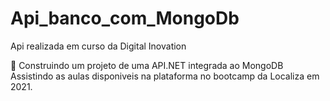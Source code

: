 # Api_banco_com_MongoDb
Api realizada em curso da Digital Inovation


Construindo um projeto de uma API.NET integrada ao MongoDB
Assistindo as aulas disponiveis na plataforma no bootcamp da Localiza em 2021.

